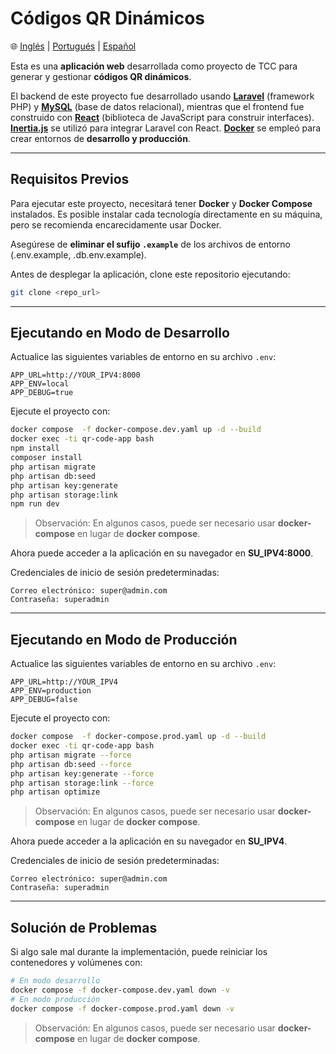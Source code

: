 # Códigos QR Dinámicos

🌐 [Inglés](README.md) | [Portugués](README.pt.md) | [Español](README.es.md)

Esta es una **aplicación web** desarrollada como proyecto de TCC para generar y gestionar **códigos QR dinámicos**.

El backend de este proyecto fue desarrollado usando **[Laravel](https://laravel.com/)** (framework PHP) y **[MySQL](https://www.mysql.com/)** (base de datos relacional), mientras que el frontend fue construido con **[React](https://reactjs.org/)** (biblioteca de JavaScript para construir interfaces). **[Inertia.js](https://inertiajs.com/)** se utilizó para integrar Laravel con React. **[Docker](https://www.docker.com/)** se empleó para crear entornos de **desarrollo y producción**.

---

## Requisitos Previos

Para ejecutar este proyecto, necesitará tener **Docker** y **Docker Compose** instalados. Es posible instalar cada tecnología directamente en su máquina, pero se recomienda encarecidamente usar Docker.

Asegúrese de **eliminar el sufijo `.example`** de los archivos de entorno (.env.example, .db.env.example).

Antes de desplegar la aplicación, clone este repositorio ejecutando:

```bash
git clone <repo_url>
```

---

## Ejecutando en Modo de Desarrollo

Actualice las siguientes variables de entorno en su archivo `.env`:

```env
APP_URL=http://YOUR_IPV4:8000
APP_ENV=local
APP_DEBUG=true
```

Ejecute el proyecto con:

```bash
docker compose  -f docker-compose.dev.yaml up -d --build
docker exec -ti qr-code-app bash
npm install
composer install
php artisan migrate
php artisan db:seed
php artisan key:generate
php artisan storage:link
npm run dev
```

> Observación: En algunos casos, puede ser necesario usar **docker-compose** en lugar de **docker compose**.

Ahora puede acceder a la aplicación en su navegador en **SU\_IPV4:8000**.

Credenciales de inicio de sesión predeterminadas:

    Correo electrónico: super@admin.com
    Contraseña: superadmin

---

## Ejecutando en Modo de Producción

Actualice las siguientes variables de entorno en su archivo `.env`:

```env
APP_URL=http://YOUR_IPV4
APP_ENV=production
APP_DEBUG=false
```

Ejecute el proyecto con:

```bash
docker compose  -f docker-compose.prod.yaml up -d --build
docker exec -ti qr-code-app bash
php artisan migrate --force
php artisan db:seed --force
php artisan key:generate --force
php artisan storage:link --force
php artisan optimize
```

> Observación: En algunos casos, puede ser necesario usar **docker-compose** en lugar de **docker compose**.

Ahora puede acceder a la aplicación en su navegador en **SU\_IPV4**.

Credenciales de inicio de sesión predeterminadas:

    Correo electrónico: super@admin.com
    Contraseña: superadmin

---

## Solución de Problemas

Si algo sale mal durante la implementación, puede reiniciar los contenedores y volúmenes con:

```bash
# En modo desarrollo
docker compose -f docker-compose.dev.yaml down -v
# En modo producción
docker compose -f docker-compose.prod.yaml down -v
```

> Observación: En algunos casos, puede ser necesario usar **docker-compose** en lugar de **docker compose**.
